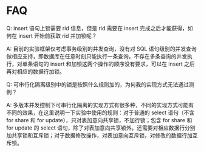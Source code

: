 # FAQ

Q: insert 语句上锁需要 rid 信息，但是 rid 需要在 insert 完成之后才能获得，如何在 insert 开始前获取 rid 并加锁呢？

A: 目前的实验框架仅考虑事务级别的并发查询，没有对 SQL 语句级别的并发查询做相应支持，即数据库在任意时刻只能执行一条查询，不存在多条查询的并发执行，对单条语句的 insert 和加锁这两个操作的顺序没有要求，可以在 insert 之后再对相应的数据行加锁。

Q: 可串行化隔离级别中的锁是按照什么规则加的，为何我的实现方式无法通过测例？

A: 多版本并发控制下可串行化隔离的实现方式有很多种，不同的实现方式可能有不同的效果，在这里说明一下实验中使用的规则：对于普通的 select 语句（不含 for share 和 for update），只对表加意向共享锁，不加行锁；包含 for share 和 for update 的 select 语句，除了对表加意向共享锁外，还需要对相应数据行分别加共享锁和互斥锁；对于数据修改操作，对表加意向互斥锁，对修改的数据行加互斥锁。
